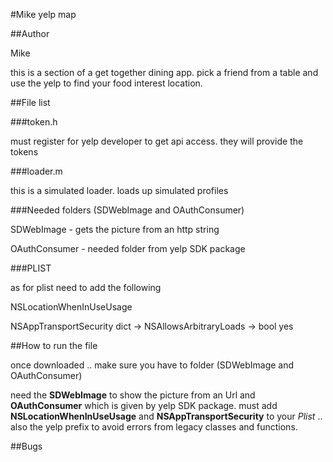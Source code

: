 #Mike yelp map

##Author

Mike

this is a section of a get together dining app. pick a friend from a table and use the yelp to find your food interest location. 

##File list

###token.h  

must register for yelp developer to get api access. they will provide the tokens 



###loader.m 

this is a simulated loader. loads up simulated profiles 


###Needed folders (SDWebImage and OAuthConsumer) 

SDWebImage  - gets the picture from an http string

OAuthConsumer - needed folder from yelp SDK package

###PLIST 

as for plist need to add the following

NSLocationWhenInUseUsage

NSAppTransportSecurity  dict -> NSAllowsArbitraryLoads -> bool yes
 
##How to run the file

once downloaded .. make sure you have to folder (SDWebImage and OAuthConsumer) 

need the **SDWebImage** to show the picture from an Url and **OAuthConsumer** which is given by yelp SDK package. must add **NSLocationWhenInUseUsage** and **NSAppTransportSecurity** to your *Plist* .. also the yelp prefix to avoid errors from legacy classes and functions. 

##Bugs


